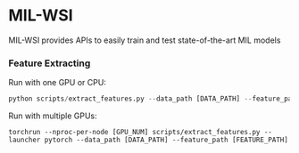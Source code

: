 # MIL-WSI
MIL-WSI provides APIs to easily train and test state-of-the-art MIL models





### Feature Extracting

Run with one GPU or CPU:

```python
python scripts/extract_features.py --data_path [DATA_PATH] --feature_path [FEATURE_PATH]
```

Run with multiple GPUs:

```
torchrun --nproc-per-node [GPU_NUM] scripts/extract_features.py --launcher pytorch --data_path [DATA_PATH] --feature_path [FEATURE_PATH]
```
